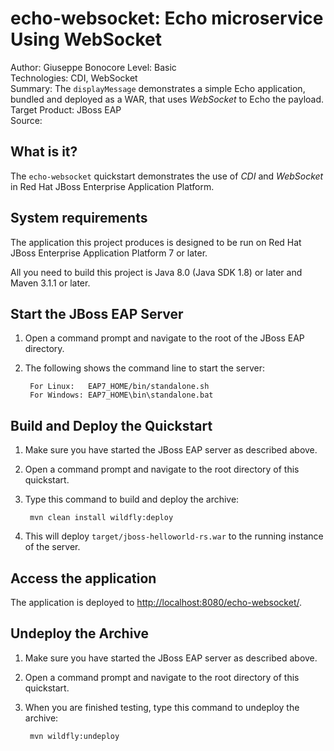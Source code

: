 echo-websocket: Echo microservice Using WebSocket
==========================================================================
Author: Giuseppe Bonocore
Level: Basic    
Technologies: CDI, WebSocket    
Summary: The `displayMessage` demonstrates a simple Echo application, bundled and deployed as a WAR, that uses *WebSocket* to Echo the payload.    
Target Product: JBoss EAP  
Source: 

What is it?
-----------

The `echo-websocket` quickstart demonstrates the use of *CDI* and *WebSocket* in Red Hat JBoss Enterprise Application Platform.


System requirements
-------------------

The application this project produces is designed to be run on Red Hat JBoss Enterprise Application Platform 7 or later. 

All you need to build this project is Java 8.0 (Java SDK 1.8) or later and Maven 3.1.1 or later.

Start the JBoss EAP Server
-------------------------

1. Open a command prompt and navigate to the root of the JBoss EAP directory.
2. The following shows the command line to start the server:

        For Linux:   EAP7_HOME/bin/standalone.sh
        For Windows: EAP7_HOME\bin\standalone.bat

 
Build and Deploy the Quickstart
-------------------------

1. Make sure you have started the JBoss EAP server as described above.
2. Open a command prompt and navigate to the root directory of this quickstart.
3. Type this command to build and deploy the archive:

        mvn clean install wildfly:deploy

4. This will deploy `target/jboss-helloworld-rs.war` to the running instance of the server.


Access the application 
---------------------

The application is deployed to <http://localhost:8080/echo-websocket/>.


Undeploy the Archive
--------------------

1. Make sure you have started the JBoss EAP server as described above.
2. Open a command prompt and navigate to the root directory of this quickstart.
3. When you are finished testing, type this command to undeploy the archive:

        mvn wildfly:undeploy

<!-- Build and Deploy the Quickstart to OpenShift - Coming soon! -->

